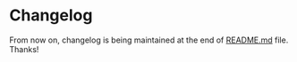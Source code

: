 # Changelog

From now on, changelog is being maintained at the end of [README.md](/README.md) file. Thanks!

